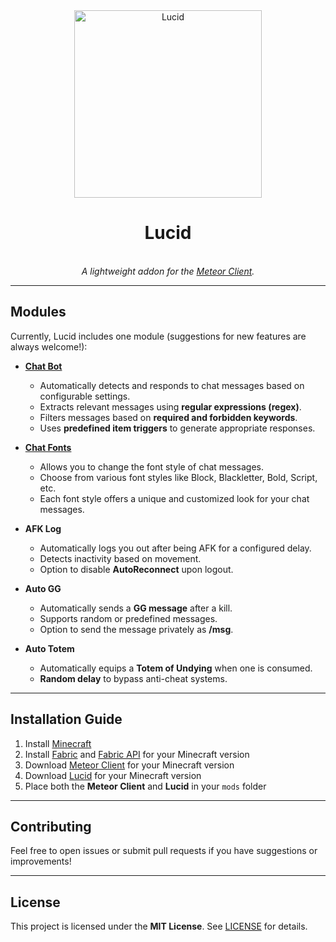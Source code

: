 <div align="center">
	<img src="https://github.com/user-attachments/assets/e071cc52-3c46-45d5-b561-a593f777af4f" alt="Lucid" width="300px"/>
	<h1><b>Lucid</b></h1>
	<br>
	<em>A lightweight addon for the <a href="https://github.com/MeteorDevelopment/meteor-client">Meteor Client</a>.</em>
	<br>
</div>

---

## Modules

Currently, Lucid includes one module (suggestions for new features are always welcome!):

-   **[Chat Bot](docs/ChatBot.md)**

    -   Automatically detects and responds to chat messages based on configurable settings.
    -   Extracts relevant messages using **regular expressions (regex)**.
    -   Filters messages based on **required and forbidden keywords**.
    -   Uses **predefined item triggers** to generate appropriate responses.

-   **[Chat Fonts](docs/ChatFonts.md)**

    -   Allows you to change the font style of chat messages.
    -   Choose from various font styles like Block, Blackletter, Bold, Script, etc.
    -   Each font style offers a unique and customized look for your chat messages.

-   **AFK Log**

    -   Automatically logs you out after being AFK for a configured delay.
    -   Detects inactivity based on movement.
    -   Option to disable **AutoReconnect** upon logout.

-   **Auto GG**

    -   Automatically sends a **GG message** after a kill.
    -   Supports random or predefined messages.
    -   Option to send the message privately as **/msg**.

-   **Auto Totem**
    -   Automatically equips a **Totem of Undying** when one is consumed.
    -   **Random delay** to bypass anti-cheat systems.

---

## Installation Guide

1. Install [Minecraft](https://www.minecraft.net)
2. Install [Fabric](https://fabricmc.net) and [Fabric API](https://www.curseforge.com/minecraft/mc-mods/fabric-api) for your Minecraft version
3. Download [Meteor Client](https://meteorclient.com) for your Minecraft version
4. Download [Lucid](https://github.com/HUHNcode/Lucid/releases) for your Minecraft version
5. Place both the **Meteor Client** and **Lucid** in your `mods` folder

---

## Contributing

Feel free to open issues or submit pull requests if you have suggestions or improvements!

---

## License

This project is licensed under the **MIT License**. See [LICENSE](LICENSE) for details.
